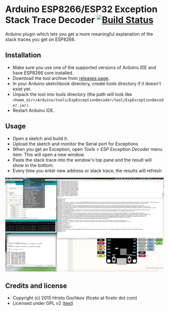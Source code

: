 # Arduino ESP8266/ESP32 Exception Stack Trace Decoder [![Build Status](https://travis-ci.org/me-no-dev/EspExceptionDecoder.svg?branch=master)](https://travis-ci.org/me-no-dev/EspExceptionDecoder)

Arduino plugin which lets you get a more meaningful explanation of the stack traces you get on ESP8266.


## Installation
- Make sure you use one of the supported versions of Arduino IDE and have ESP8266 core installed.
- Download the tool archive from [releases page](https://github.com/me-no-dev/EspExceptionDecoder/releases/latest).
- In your Arduino sketchbook directory, create tools directory if it doesn't exist yet.
- Unpack the tool into tools directory (the path will look like `<home_dir>/Arduino/tools/EspExceptionDecoder/tool/EspExceptionDecoder.jar)`.
- Restart Arduino IDE.

## Usage
- Open a sketch and build it.
- Upload the sketch and monitor the Serial port for Exceptions
- When you get an Exception, open *Tools > ESP Exception Decoder* menu item. This will open a new window.
- Paste the stack trace into the window's top pane and the result will show in the bottom.
- Every time you enter new address or stack trace, the results will refresh

![EspExceptionDecoder.png](EspExceptionDecoder.png)

## Credits and license

- Copyright (c) 2015 Hristo Gochkov (ficeto at ficeto dot com)
- Licensed under GPL v2 ([text](LICENSE))

